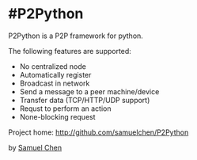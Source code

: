 #P2Python
==========
P2Python is a P2P framework for python. 

The following features are supported:

* No centralized node
* Automatically register
* Broadcast in network
* Send a message to a peer machine/device
* Transfer data (TCP/HTTP/UDP support)
* Requst to perform an action
* None-blocking request



Project home: <http://github.com/samuelchen/P2Python>

by [Samuel Chen](samuel.net@gmail.com)
